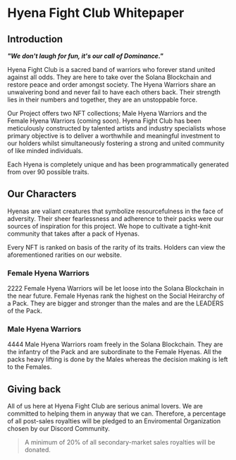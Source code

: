 # Hyena Fight Club Whitepaper

## Introduction

***"We don't laugh for fun, it's our call of Dominance."***

Hyena Fight Club is a sacred band of warriors who forever stand united against all odds. They are here to take over the Solana Blockchain and restore peace and order amongst society. The Hyena Warriors share an unwaivering bond and never fail to have each others back. Their strength lies in their numbers and together, they are an unstoppable force. 

Our Project offers two NFT collections; Male Hyena Warriors and the Female Hyena Warriors (coming soon). Hyena Fight Club has been meticulously constructed by talented artists and industry specialists whose primary objective is to deliver a worthwhile and meaningful investment to our holders whilst simultaneously fostering a strong and united community of like minded individuals.

Each Hyena is completely unique and has been programmatically generated from over 90 possible traits.

## Our Characters
Hyenas are valiant creatures that symbolize resourcefulness in the face of adversity. Their sheer fearlessness and adherence to their packs were our sources of inspiration for this project. We hope to cultivate a tight-knit community that takes after a pack of Hyenas.

Every NFT is ranked on basis of the rarity of its traits. Holders can view the aforementioned rarities on our website.

### Female Hyena Warriors
2222 Female Hyena Warriors will be let loose into the Solana Blockchain in the near future. Female Hyenas rank the highest on the Social Heirarchy of a Pack. They are bigger and stronger than the males and are the LEADERS of the Pack.

### Male Hyena Warriors
4444 Male Hyena Warriors roam freely in the Solana Blockchain. They are the infantry of the Pack and are subordinate to the Female Hyenas. All the packs heavy lifting is done by the Males whereas the decision making is left to the Females.

## Giving back
All of us here at Hyena Fight Club are serious animal lovers. We are committed to helping them in anyway that we can. Therefore, a percentage of all post-sales royalties will be pledged to an Enviromental Organization chosen by our Discord Community.

> A minimum of 20% of all secondary-market sales royalties will be donated.
